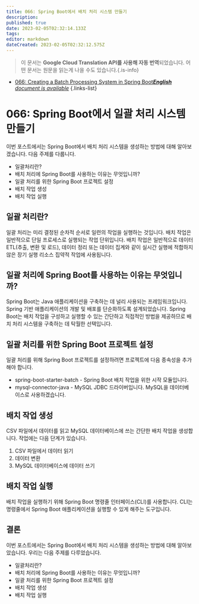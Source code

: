 ```yaml
---
title: 066: Spring Boot에서 배치 처리 시스템 만들기
description: 
published: true
date: 2023-02-05T02:32:14.133Z
tags: 
editor: markdown
dateCreated: 2023-02-05T02:32:12.575Z
---
```


> 이 문서는 **Google Cloud Translation API를 사용해 자동 번역**되었습니다.
어떤 문서는 원문을 읽는게 나을 수도 있습니다.{.is-info}



- [066: Creating a Batch Processing System in Spring Boot***English** document is available*](/en/Knowledge-base/Spring-Boot/Learning/066-creating-a-batch-processing-system-in-spring-boot)
{.links-list}


# 066: Spring Boot에서 일괄 처리 시스템 만들기

이번 포스트에서는 Spring Boot에서 배치 처리 시스템을 생성하는 방법에 대해 알아보겠습니다. 다음 주제를 다룹니다.

* 일괄처리란?
* 배치 처리에 Spring Boot를 사용하는 이유는 무엇입니까?
* 일괄 처리를 위한 Spring Boot 프로젝트 설정
* 배치 작업 생성
* 배치 작업 실행

## 일괄 처리란?

일괄 처리는 미리 결정된 순차적 순서로 일련의 작업을 실행하는 것입니다. 배치 작업은 일반적으로 단일 프로세스로 실행되는 작업 단위입니다. 배치 작업은 일반적으로 데이터 ETL(추출, 변환 및 로드), 데이터 정리 또는 데이터 집계와 같이 실시간 실행에 적합하지 않은 장기 실행 리소스 집약적 작업에 사용됩니다.

## 일괄 처리에 Spring Boot를 사용하는 이유는 무엇입니까?

Spring Boot는 Java 애플리케이션을 구축하는 데 널리 사용되는 프레임워크입니다. Spring 기반 애플리케이션의 개발 및 배포를 단순화하도록 설계되었습니다. Spring Boot는 배치 작업을 구성하고 실행할 수 있는 간단하고 직접적인 방법을 제공하므로 배치 처리 시스템을 구축하는 데 탁월한 선택입니다.

## 일괄 처리를 위한 Spring Boot 프로젝트 설정

일괄 처리를 위해 Spring Boot 프로젝트를 설정하려면 프로젝트에 다음 종속성을 추가해야 합니다.

* spring-boot-starter-batch - Spring Boot 배치 작업을 위한 시작 모듈입니다.
* mysql-connector-java - MySQL JDBC 드라이버입니다. MySQL을 데이터베이스로 사용하겠습니다.

## 배치 작업 생성

CSV 파일에서 데이터를 읽고 MySQL 데이터베이스에 쓰는 간단한 배치 작업을 생성합니다. 작업에는 다음 단계가 있습니다.

1. CSV 파일에서 데이터 읽기
2. 데이터 변환
3. MySQL 데이터베이스에 데이터 쓰기

## 배치 작업 실행

배치 작업을 실행하기 위해 Spring Boot 명령줄 인터페이스(CLI)를 사용합니다. CLI는 명령줄에서 Spring Boot 애플리케이션을 실행할 수 있게 해주는 도구입니다.

## 결론

이번 포스트에서는 Spring Boot에서 배치 처리 시스템을 생성하는 방법에 대해 알아보았습니다. 우리는 다음 주제를 다루었습니다.

* 일괄처리란?
* 배치 처리에 Spring Boot를 사용하는 이유는 무엇입니까?
* 일괄 처리를 위한 Spring Boot 프로젝트 설정
* 배치 작업 생성
* 배치 작업 실행